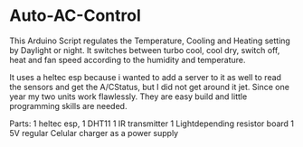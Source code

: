 # Auto-AC-Control
This Arduino Script regulates the Temperature, Cooling and Heating setting by Daylight or night. It switches between turbo cool, cool dry, switch off, heat and fan speed according to the humidity and temperature. 

It uses a heltec esp because i wanted to add a server to it as well to read the sensors and get the A/CStatus, but I did not get around it jet. 
Since one year my two units work flawlessly. They are easy build and little programming skills are needed. 

Parts: 1 heltec esp, 
1 DHT11
1 IR transmitter 
1 Lightdepending resistor board
1 5V regular Celular charger as a power supply
